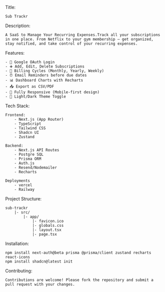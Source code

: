 Title:

    Sub Trackr

Description:

    A SaaS to Manage Your Recurring Expenses.Track all your subscriptions in one place. From Netflix to your gym membership — get organized, stay notified, and take control of your recurring expenses.

Features:

    - 🔐 Google OAuth Login
    - ➕ Add, Edit, Delete Subscriptions
    - 📆 Billing Cycles (Monthly, Yearly, Weekly)
    - ⏰ Email Reminders before due dates
    - 📊 Dashboard Charts with Recharts
    - 📤 Export as CSV/PDF
    - 📱 Fully Responsive (Mobile-first design)
    - 🌙 Light/Dark Theme Toggle

Tech Stack:

    Frontend:
        - Next.js (App Router)
        - TypeScript
        - Tailwind CSS
        - Shadcn UI
        - Zustand

    Backend:
        - Next.js API Routes
        - Postgre SQL
        - Prisma ORM
        - Auth.js
        - Resend/Nodemailer
        - Recharts

    Deployments
        - vercel
        - Railway

Project Structure:

    sub-trackr
        |- src/
            |- app/
                |- favicon.ico
                |- globals.css
                |- layout.tsx
                |- page.tsx

Installation:

    npm install next-auth@beta prisma @prisma/client zustand recharts react-icons
    npm install shadcn@latest init

Contributing:

    Contributions are welcome! Please fork the repository and submit a pull request with your changes.